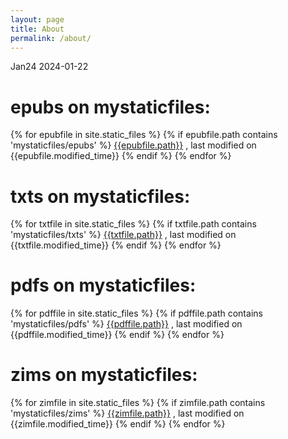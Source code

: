 ```yaml
---
layout: page
title: About
permalink: /about/
---
```


Jan24 2024-01-22


epubs on mystaticfiles:
====
{% for epubfile in site.static_files %}
{% if epubfile.path contains 'mystaticfiles/epubs' %}
  <a href="{{site.baseurl}}{{epubfile.path}}">{{epubfile.path}}</a> , last modified on {{epubfile.modified_time}}
{% endif %}
{% endfor %}


txts on mystaticfiles:
====
{% for txtfile in site.static_files %}
{% if txtfile.path contains 'mystaticfiles/txts' %}
  <a href="{{site.baseurl}}{{txtfile.path}}">{{txtfile.path}}</a> , last modified on {{txtfile.modified_time}}
{% endif %}
{% endfor %}


pdfs on mystaticfiles:
====
{% for pdffile in site.static_files %}
{% if pdffile.path contains 'mystaticfiles/pdfs' %}
  <a href="{{site.baseurl}}{{pdffile.path}}">{{pdffile.path}}</a> , last modified on {{pdffile.modified_time}}
{% endif %}
{% endfor %}



zims on mystaticfiles:
====
{% for zimfile in site.static_files %}
{% if zimfile.path contains 'mystaticfiles/zims' %}
  <a href="{{site.baseurl}}{{zimfile.path}}">{{zimfile.path}}</a> , last modified on {{zimfile.modified_time}}
{% endif %}
{% endfor %}


